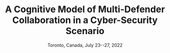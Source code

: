 ---
title: "A Cognitive Model of Multi-Defender Collaboration in a Cyber-Security Scenario"
collection: Conference
# permalink: /publication/2009-10-01-paper-title-number-1
# excerpt: 'This paper is about the number 1. The number 2 is left for future work.'
date: Toronto, Canada, July 23--27, 2022
venue: 'MathPsych/ICCM 2022'
# paperurl: 'https://arxiv.org/pdf/2108.11037.pdf'
# citation: 'Your Name, You. (2009). &quot;Paper Title Number 1.&quot; <i>Journal 1</i>. 1(1).'
---